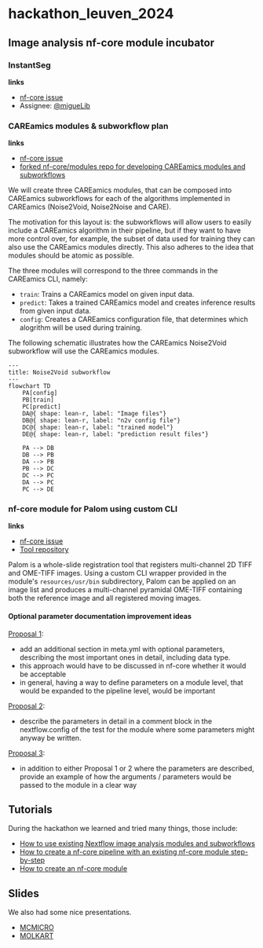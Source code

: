 # hackathon_leuven_2024

## Image analysis nf-core module incubator

### InstantSeg

**links**
- [nf-core issue](https://github.com/nf-core/modules/issues/7152)
- Assignee: [@migueLib](https://github.com/migueLib)

### CAREamics modules & subworkflow plan

**links**
- [nf-core issue](https://github.com/nf-core/modules/issues/7157)
- [forked nf-core/modules repo for developing CAREamics modules and subworkflows](https://github.com/CAREamics/nf-core-modules)


We will create three CAREamics modules, that can be composed into CAREamics subworkflows for each of the algorithms implemented in CAREamics (Noise2Void, Noise2Noise and CARE). 

The motivation for this layout is: the subworkflows will allow users to easily include a CAREamics algorithm in their pipeline, but if they want to have more control over, for example, the subset of data used for training they can also use the CAREamics modules directly. This also adheres to the idea that modules should be atomic as possible.

The three modules will correspond to the three commands in the CAREamics CLI, namely:

- `train`: Trains a CAREamics model on given input data.
- `predict`: Takes a trained CAREamics model and creates inference results from given input data.
- `config`: Creates a CAREamics configuration file, that determines which alogrithm will be used during training.

The following schematic illustrates how the CAREamics Noise2Void subworkflow will use the CAREamics modules.

```mermaid
---
title: Noise2Void subworkflow
---
flowchart TD
    PA[config]
    PB[train]
    PC[predict]
    DA@{ shape: lean-r, label: "Image files"}
    DB@{ shape: lean-r, label: "n2v config file"}
    DC@{ shape: lean-r, label: "trained model"}
    DE@{ shape: lean-r, label: "prediction result files"}

    PA --> DB
    DB --> PB
    DA --> PB
    PB --> DC
    DC --> PC
    DA --> PC
    PC --> DE
```

### nf-core module for Palom using custom CLI
**links**
- [nf-core issue](https://github.com/nf-core/modules/issues/7165)
- [Tool repository](https://github.com/labsyspharm/palom)

Palom is a whole-slide registration tool that registers multi-channel 2D TIFF and OME-TIFF images. Using a custom CLI wrapper provided in the module's `resources/usr/bin` subdirectory, Palom can be applied on an image list and produces a multi-channel pyramidal OME-TIFF containing both the reference image and all registered moving images.

#### Optional parameter documentation improvement ideas

[Proposal 1](https://github.com/vib-bic-code/hackathon_leuven_2024/blob/1257e5c1e600cdeae6ab9a8e3359af13657d19f6/modules/vib/palom/meta.yml#L48):
- add an additional section in meta.yml with optional parameters, describing the most important ones in detail, including data type.
- this approach would have to be discussed in nf-core whether it would be acceptable
- in general, having a way to define parameters on a module level, that would be expanded to the pipeline level, would be important

[Proposal 2](https://github.com/vib-bic-code/hackathon_leuven_2024/blob/1257e5c1e600cdeae6ab9a8e3359af13657d19f6/modules/vib/palom/tests/nextflow.config#L3):
- describe the parameters in detail in a comment block in the nextflow.config of the test for the module where some parameters might anyway be written.

[Proposal 3](https://github.com/vib-bic-code/hackathon_leuven_2024/blob/1257e5c1e600cdeae6ab9a8e3359af13657d19f6/modules/vib/palom/tests/nextflow.config#L13):
- in addition to either Proposal 1 or 2 where the parameters are described, provide an example of how the arguments / parameters would be passed to the module in a clear way

## Tutorials

During the hackathon we learned and tried many things, those include:

- [How to use existing Nextflow image analysis modules and subworkflows](nextflow_for_dummies/how_to_include_nextflow_modules_and_subworkflows.md)
- [How to create a nf-core pipeline with an existing nf-core module step-by-step](https://github.com/vib-bic-code/hackathon_leuven_2024/blob/main/nextflow_for_dummies/create_new_nf-core_pipeline.md)
- [How to create an nf-core module](https://shy-cold-a09.notion.site/Make-an-NF-Core-module-da38fe5fdc534f1d8432f63b3832f10c?pvs=74)

## Slides

We also had some nice presentations.
- [MCMICRO](./presentations/slides_MCMICRO.pdf)
- [MOLKART](./presentations/slides_Molkart.pdf)
